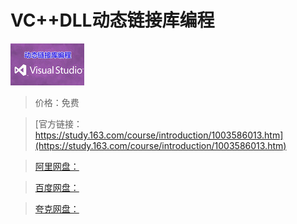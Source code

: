 # VC++DLL动态链接库编程

![img](../../../assets/study163/free/6632014445211145394.png)

> 价格：免费

> [官方链接：https://study.163.com/course/introduction/1003586013.htm](https://study.163.com/course/introduction/1003586013.htm)

> [阿里网盘：]()

> [百度网盘：]()

> [夸克网盘：]()

